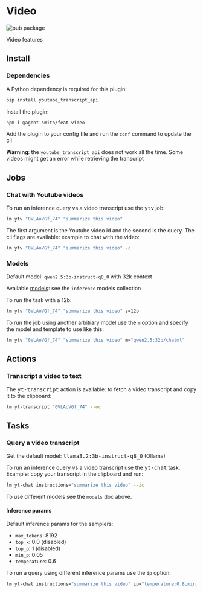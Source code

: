 # Video

![pub package](https://img.shields.io/npm/v/@agent-smith/feat-video)

Video features

## Install

### Dependencies

A Python dependency is required for this plugin:

```bash
pip install youtube_transcript_api
```

Install the plugin:

```bash
npm i @agent-smith/feat-video
```

Add the plugin to your config file and run the `conf` command to update the cli

**Warning**: the `youtube_transcript_api` does not work all the time. Some videos might get an error
while retrieving the transcript

## Jobs

### Chat with Youtube videos

To run an inference query vs a video transcript use the <kbd>ytv</kbd> job:

```bash
lm ytv "0VLAoVGf_74" "summarize this video"
```

The first argument is the Youtube video id and the second is the query. The
cli flags are available: example to chat with the video:

```bash
lm ytv "0VLAoVGf_74" "summarize this video" -c
```

### Models

Default model: `qwen2.5:3b-instruct-q8_0` with 32k context

Available <a href="javascript:openLink('/terminal_client/plugins/models')">models</a>: see
the `inference` models collection

To run the task with a 12b:

```bash
lm ytv "0VLAoVGf_74" "summarize this video" s=12b
```

To run the job using another arbitrary model use the `m` option and
specify the model and template to use like this:

```bash
lm ytv "0VLAoVGf_74" "summarize this video" m="qwen2.5:32b/chatml"
```

## Actions

### Transcript a video to text

The <kbd>yt-transcript</kbd> action is available: to fetch a video transcript
and copy it to the clipboard:

```bash
lm yt-transcript "0VLAoVGf_74" --oc
```

## Tasks

### Query a video transcript

Get the default model: <kbd>llama3.2:3b-instruct-q8_0</kbd> (Ollama)

To run an inference query vs a video transcript use the <kbd>yt-chat</kbd> task. Example:
copy your transcript in the clipboard and run:

```bash
lm yt-chat instructions="summarize this video" --ic
```

To use different models see the `models` doc above.

#### Inference params

Default inference params for the samplers:

- `max_tokens`: 8192
- `top_k`: 0.0 (disabled)
- `top_p`: 1 (disabled)
- `min_p`: 0.05
- `temperature`: 0.6

To run a query using different inference params use the `ip` option:

```bash
lm yt-chat instructions="summarize this video" ip="temperature:0.8,min_p:0,top_p:0.95,top_k:40"
```

